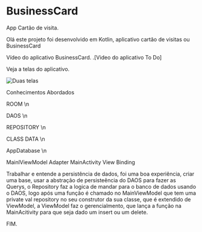 # BusinessCard
 App Cartão de visita.
 
 Olá este projeto foi desenvolvido em Kotlin, aplicativo cartão de visitas ou BusinessCard

Vídeo do aplicativo BusinessCard. .[Video do aplicativo To Do]

Veja a telas do aplicativo.

![Duas telas](https://user-images.githubusercontent.com/79156176/156071451-93433aaf-2f36-422b-a174-cdbe452742f5.jpg)



Conhecimentos Abordados

ROOM \n

DAOS \n

REPOSITORY \n

CLASS DATA \n

AppDatabase \n

MainlViewModel
Adapter
MainActivity
View Binding


Trabalhar e entende a persistência de dados, foi uma boa experiência, criar uma base, usar a abstração de persisteência do DAOS para fazer as Querys, o Repository faz a logica de mandar para o banco de dados usando o DAOS, logo após uma função é chamado no MainViewModel que tem uma private val repository no seu construtor da sua classe, que é extendido de ViewModel, a ViewModel faz o gerencialmento, que lança a função na MainAcitivity para que seja dado um insert ou um delete.


FIM.


